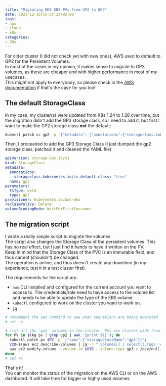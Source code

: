 ```yaml
---
title: "Migrating EKS EBS PVs from GP2 to GP3"
date: 2023-12-16T15:34:23+02:00
tags:
- aws
- cloud
- k8s
categories:
- K8s
---
```


For older cluster (I did not check yet with new ones), AWS used to default to GP2 for the Persistent Volumes.  
In most of the cases in my opinion, it makes sense to migrate to GP3 volumes, as those are cheaper and with higher performance in most of my usecases.  
This might not apply to everybody, so please check in the [AWS documentation](https://aws.amazon.com/blogs/storage/migrate-your-amazon-ebs-volumes-from-gp2-to-gp3-and-save-up-to-20-on-costs/) if that's the case for you too!  

## The default StorageClass
In my case, my cluster(s) were updated from K8s 1.24 to 1.28 over time, but the migration didn't add the GP3 storage class, so I need to add it, but first I want to make the GP2 storage class **not** the default:  

```bash
kubectl patch sc gp2 -p '{"metadata": {"annotations":{"storageclass.kubernetes.io/is-default-class":"false"}}}'
``` 

Then, I proceeded to add the GP3 Storage Class (I just dumped the gp2 storage class, patched it and cleaned the YAML file):

```yaml
apiVersion: storage.k8s.io/v1
kind: StorageClass
metadata:
  annotations:
    storageclass.kubernetes.io/is-default-class: "true"
  name: gp3
parameters:
  fsType: ext4
  type: gp3
provisioner: kubernetes.io/aws-ebs
reclaimPolicy: Delete
volumeBindingMode: WaitForFirstConsumer
```


## The migration script
I wrote a really simple script to migrate the volumes.  
The script also changes the Storage Class of the persistent volumes. This has no real effect, but I just find it handy to have it written on the PV.  
Keep in mind that the Storage Class of the PVC is an immutable field, and thus cannot (shouldn't) be changed.  
The operation is online, and thus doesn't create any downtime (in my experience, test it in a test cluster first).  

The requirements for the script are:  
- `aws` CLI installed and configured for the current account you want to access to. The credentials/role need to have access to the volume list and needs to be able to update the type of the EBS volume.
- `kubectl` configured to work on the cluster you want to work on.
- `jq`

```bash
# Uncomment the set command to see what operations are being executed
# set -x

# List all the `gp2` volumes in the cluster. PVs are cluster-wide (non-namespaced resources), so this will update the whole cluster
for PV in $(kg pv | grep gp2 | awk '{print $1}'); do
  kubectl patch pv $PV -p '{"spec":{"storageClassName":"gp3"}}';
  VID=$(aws ec2 describe-volumes | jq -r ".Volumes[] | select((.Tags != null) and (select(.Tags[] | (.Key==\"CSIVolumeName\") and (.Value==\"$PV\")))) | .VolumeId");
  aws ec2 modify-volume --volume-id $VID --volume-type gp3 > /dev/null;
done
# set +x
```

That's it!  
You can monitor the status of the migration on the AWS CLI or on the AWS dashboard. It will take time for bigger or highly used volumes
